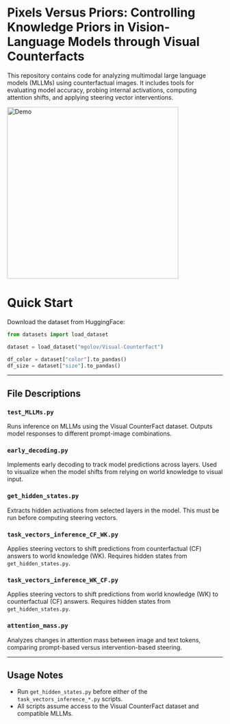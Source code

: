 
# Pixels Versus Priors: Controlling Knowledge Priors in Vision-Language Models through Visual Counterfacts

This repository contains code for analyzing multimodal large language models (MLLMs) using counterfactual images. It includes tools for evaluating model accuracy, probing internal activations, computing attention shifts, and applying steering vector interventions. 

<img src="image_editing/counterfactuals_example.png" alt="Demo" width="400"/>





# Quick Start

Download the dataset from HuggingFace: 

```python
from datasets import load_dataset

dataset = load_dataset("mgolov/Visual-Counterfact")

df_color = dataset["color"].to_pandas()
df_size = dataset["size"].to_pandas()
```



---

## File Descriptions

### `test_MLLMs.py`
Runs inference on MLLMs using the Visual CounterFact dataset. Outputs model responses to different prompt-image combinations.

### `early_decoding.py`
Implements early decoding to track model predictions across layers. Used to visualize when the model shifts from relying on world knowledge to visual input.

### `get_hidden_states.py`
Extracts hidden activations from selected layers in the model. This must be run before computing steering vectors.

### `task_vectors_inference_CF_WK.py`
Applies steering vectors to shift predictions from counterfactual (CF) answers to world knowledge (WK). Requires hidden states from `get_hidden_states.py`.

### `task_vectors_inference_WK_CF.py`
Applies steering vectors to shift predictions from world knowledge (WK) to counterfactual (CF) answers. Requires hidden states from `get_hidden_states.py`.

### `attention_mass.py`
Analyzes changes in attention mass between image and text tokens, comparing prompt-based versus intervention-based steering.

---

## Usage Notes

- Run `get_hidden_states.py` before either of the `task_vectors_inference_*.py` scripts.
- All scripts assume access to the Visual CounterFact dataset and compatible MLLMs.
